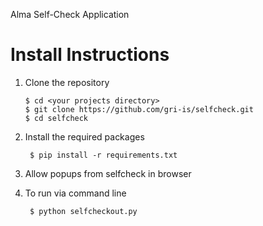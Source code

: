 Alma Self-Check Application

<h1>Install Instructions</h1>

1. Clone the repository

       $ cd <your projects directory>
       $ git clone https://github.com/gri-is/selfcheck.git
       $ cd selfcheck
2. Install the required packages

        $ pip install -r requirements.txt
        
3. Allow popups from selfcheck in browser

4. To run via command line  
          
        $ python selfcheckout.py

